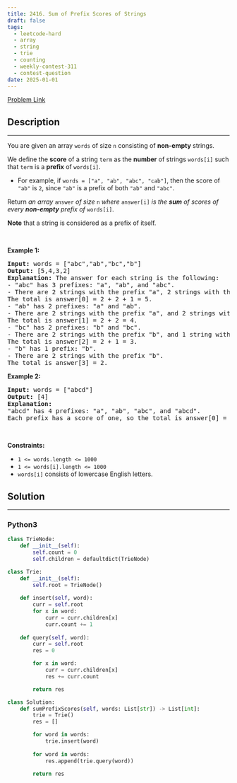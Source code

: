 ```yaml
---
title: 2416. Sum of Prefix Scores of Strings
draft: false
tags: 
  - leetcode-hard
  - array
  - string
  - trie
  - counting
  - weekly-contest-311
  - contest-question
date: 2025-01-01
---
```


[Problem Link](https://leetcode.com/problems/sum-of-prefix-scores-of-strings/)

## Description

---
<p>You are given an array <code>words</code> of size <code>n</code> consisting of <strong>non-empty</strong> strings.</p>

<p>We define the <strong>score</strong> of a string <code>term</code> as the <strong>number</strong> of strings <code>words[i]</code> such that <code>term</code> is a <strong>prefix</strong> of <code>words[i]</code>.</p>

<ul>
	<li>For example, if <code>words = [&quot;a&quot;, &quot;ab&quot;, &quot;abc&quot;, &quot;cab&quot;]</code>, then the score of <code>&quot;ab&quot;</code> is <code>2</code>, since <code>&quot;ab&quot;</code> is a prefix of both <code>&quot;ab&quot;</code> and <code>&quot;abc&quot;</code>.</li>
</ul>

<p>Return <em>an array </em><code>answer</code><em> of size </em><code>n</code><em> where </em><code>answer[i]</code><em> is the <strong>sum</strong> of scores of every <strong>non-empty</strong> prefix of </em><code>words[i]</code>.</p>

<p><strong>Note</strong> that a string is considered as a prefix of itself.</p>

<p>&nbsp;</p>
<p><strong class="example">Example 1:</strong></p>

<pre>
<strong>Input:</strong> words = [&quot;abc&quot;,&quot;ab&quot;,&quot;bc&quot;,&quot;b&quot;]
<strong>Output:</strong> [5,4,3,2]
<strong>Explanation:</strong> The answer for each string is the following:
- &quot;abc&quot; has 3 prefixes: &quot;a&quot;, &quot;ab&quot;, and &quot;abc&quot;.
- There are 2 strings with the prefix &quot;a&quot;, 2 strings with the prefix &quot;ab&quot;, and 1 string with the prefix &quot;abc&quot;.
The total is answer[0] = 2 + 2 + 1 = 5.
- &quot;ab&quot; has 2 prefixes: &quot;a&quot; and &quot;ab&quot;.
- There are 2 strings with the prefix &quot;a&quot;, and 2 strings with the prefix &quot;ab&quot;.
The total is answer[1] = 2 + 2 = 4.
- &quot;bc&quot; has 2 prefixes: &quot;b&quot; and &quot;bc&quot;.
- There are 2 strings with the prefix &quot;b&quot;, and 1 string with the prefix &quot;bc&quot;.
The total is answer[2] = 2 + 1 = 3.
- &quot;b&quot; has 1 prefix: &quot;b&quot;.
- There are 2 strings with the prefix &quot;b&quot;.
The total is answer[3] = 2.
</pre>

<p><strong class="example">Example 2:</strong></p>

<pre>
<strong>Input:</strong> words = [&quot;abcd&quot;]
<strong>Output:</strong> [4]
<strong>Explanation:</strong>
&quot;abcd&quot; has 4 prefixes: &quot;a&quot;, &quot;ab&quot;, &quot;abc&quot;, and &quot;abcd&quot;.
Each prefix has a score of one, so the total is answer[0] = 1 + 1 + 1 + 1 = 4.
</pre>

<p>&nbsp;</p>
<p><strong>Constraints:</strong></p>

<ul>
	<li><code>1 &lt;= words.length &lt;= 1000</code></li>
	<li><code>1 &lt;= words[i].length &lt;= 1000</code></li>
	<li><code>words[i]</code> consists of lowercase English letters.</li>
</ul>


## Solution

---
### Python3
``` py title='sum-of-prefix-scores-of-strings'
class TrieNode:
    def __init__(self):
        self.count = 0
        self.children = defaultdict(TrieNode)

class Trie:
    def __init__(self):
        self.root = TrieNode()
    
    def insert(self, word):
        curr = self.root
        for x in word:
            curr = curr.children[x]
            curr.count += 1
    
    def query(self, word):
        curr = self.root
        res = 0

        for x in word:
            curr = curr.children[x]
            res += curr.count

        return res

class Solution:
    def sumPrefixScores(self, words: List[str]) -> List[int]:
        trie = Trie()
        res = []

        for word in words:
            trie.insert(word)
        
        for word in words:
            res.append(trie.query(word))

        return res
```

